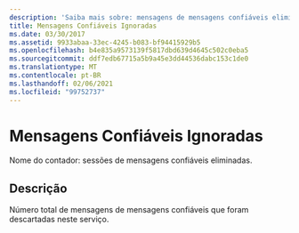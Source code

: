```yaml
---
description: 'Saiba mais sobre: mensagens de mensagens confiáveis eliminadas'
title: Mensagens Confiáveis Ignoradas
ms.date: 03/30/2017
ms.assetid: 9933abaa-33ec-4245-b083-bf94415929b5
ms.openlocfilehash: b4e835a9573139f5817dbd639d4645c502c0eba5
ms.sourcegitcommit: ddf7edb67715a5b9a45e3dd44536dabc153c1de0
ms.translationtype: MT
ms.contentlocale: pt-BR
ms.lasthandoff: 02/06/2021
ms.locfileid: "99752737"
---
```

# <a name="reliable-messaging-messages-dropped"></a>Mensagens Confiáveis Ignoradas

Nome do contador: sessões de mensagens confiáveis eliminadas.  
  
## <a name="description"></a>Descrição  

 Número total de mensagens de mensagens confiáveis que foram descartadas neste serviço.
